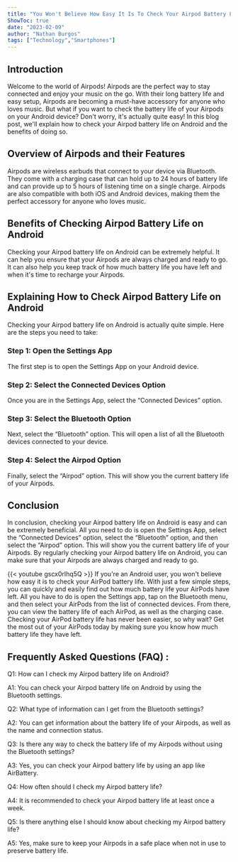 ```yaml
---
title: "You Won't Believe How Easy It Is To Check Your Airpod Battery Life On Android!"
ShowToc: true 
date: "2023-02-09"
author: "Nathan Burgos" 
tags: ["Technology","Smartphones"]
---
```

## Introduction

Welcome to the world of Airpods! Airpods are the perfect way to stay connected and enjoy your music on the go. With their long battery life and easy setup, Airpods are becoming a must-have accessory for anyone who loves music. But what if you want to check the battery life of your Airpods on your Android device? Don't worry, it's actually quite easy! In this blog post, we'll explain how to check your Airpod battery life on Android and the benefits of doing so.

## Overview of Airpods and their Features

Airpods are wireless earbuds that connect to your device via Bluetooth. They come with a charging case that can hold up to 24 hours of battery life and can provide up to 5 hours of listening time on a single charge. Airpods are also compatible with both iOS and Android devices, making them the perfect accessory for anyone who loves music.

## Benefits of Checking Airpod Battery Life on Android

Checking your Airpod battery life on Android can be extremely helpful. It can help you ensure that your Airpods are always charged and ready to go. It can also help you keep track of how much battery life you have left and when it's time to recharge your Airpods.

## Explaining How to Check Airpod Battery Life on Android

Checking your Airpod battery life on Android is actually quite simple. Here are the steps you need to take:

### Step 1: Open the Settings App

The first step is to open the Settings App on your Android device.

### Step 2: Select the Connected Devices Option

Once you are in the Settings App, select the “Connected Devices” option.

### Step 3: Select the Bluetooth Option

Next, select the “Bluetooth” option. This will open a list of all the Bluetooth devices connected to your device.

### Step 4: Select the Airpod Option

Finally, select the “Airpod” option. This will show you the current battery life of your Airpods.

## Conclusion

In conclusion, checking your Airpod battery life on Android is easy and can be extremely beneficial. All you need to do is open the Settings App, select the “Connected Devices” option, select the “Bluetooth” option, and then select the “Airpod” option. This will show you the current battery life of your Airpods. By regularly checking your Airpod battery life on Android, you can make sure that your Airpods are always charged and ready to go.

{{< youtube gscx0rIhq5Q >}} 
If you're an Android user, you won't believe how easy it is to check your AirPod battery life. With just a few simple steps, you can quickly and easily find out how much battery life your AirPods have left. All you have to do is open the Settings app, tap on the Bluetooth menu, and then select your AirPods from the list of connected devices. From there, you can view the battery life of each AirPod, as well as the charging case. Checking your AirPod battery life has never been easier, so why wait? Get the most out of your AirPods today by making sure you know how much battery life they have left.

## Frequently Asked Questions (FAQ) :
Q1: How can I check my Airpod battery life on Android?

A1: You can check your Airpod battery life on Android by using the Bluetooth settings.

Q2: What type of information can I get from the Bluetooth settings?

A2: You can get information about the battery life of your Airpods, as well as the name and connection status.

Q3: Is there any way to check the battery life of my Airpods without using the Bluetooth settings?

A3: Yes, you can check your Airpod battery life by using an app like AirBattery.

Q4: How often should I check my Airpod battery life?

A4: It is recommended to check your Airpod battery life at least once a week.

Q5: Is there anything else I should know about checking my Airpod battery life?

A5: Yes, make sure to keep your Airpods in a safe place when not in use to preserve battery life.


